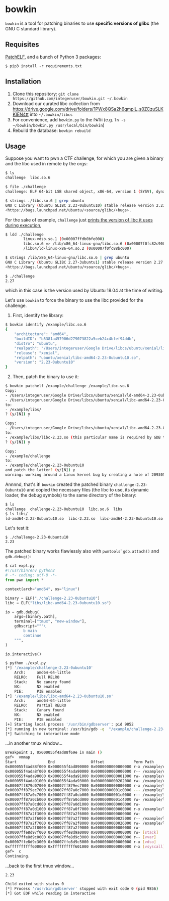 # bowkin
`bowkin` is a tool for patching binaries to use **specific versions of glibc** (the GNU C standard library).


## Requisites
[PatchELF](https://nixos.org/patchelf.html), and a bunch of Python 3 packages:
```
$ pip3 install -r requirements.txt
```

## Installation
1. Clone this repository: `git clone https://github.com/integeruser/bowkin.git ~/.bowkin`
2. Download our curated libc collection from https://drive.google.com/drive/folders/1PWx8QSa2h6qmplL_s0ZCzuSLKKIEN4tt into `~/.bowkin/libcs`
3. For convenience, add `bowkin.py` to the `PATH` (e.g. `ln -s ~/bowkin/bowkin.py /usr/local/bin/bowkin`)
4. Rebuild the database: `bowkin rebuild`


## Usage
Suppose you want to pwn a CTF challenge, for which you are given a binary and the libc used in remote by the orgs:
```bash
$ ls
challenge  libc.so.6
```
```bash
$ file ./challenge
challenge: ELF 64-bit LSB shared object, x86-64, version 1 (SYSV), dynamically linked, interpreter /lib64/ld-linux-x86-64.so.2, for GNU/Linux 3.2.0, BuildID[sha1]=35bf0d5549463ce1bf1c7040060ee9e70f6a5f98, not stripped
```
```bash
$ strings ./libc.so.6 | grep ubuntu
GNU C Library (Ubuntu GLIBC 2.23-0ubuntu10) stable release version 2.23, by Roland McGrath et al.
<https://bugs.launchpad.net/ubuntu/+source/glibc/+bugs>.
```
For the sake of example, `challenge` just [prints the version of libc it uses during execution](https://sourceware.org/glibc/wiki/FAQ#How_can_I_find_out_which_version_of_glibc_I_am_using_in_the_moment.3F),
```bash
$ ldd ./challenge
        linux-vdso.so.1 (0x00007ffdb0bfe000)
        libc.so.6 => /lib/x86_64-linux-gnu/libc.so.6 (0x00007f0fc82c9000)
        /lib64/ld-linux-x86-64.so.2 (0x00007f0fc88bc000)
```
```bash
$ strings /lib/x86_64-linux-gnu/libc.so.6 | grep ubuntu
GNU C Library (Ubuntu GLIBC 2.27-3ubuntu1) stable release version 2.27.
<https://bugs.launchpad.net/ubuntu/+source/glibc/+bugs>.
```
```bash
$ ./challenge
2.27
```
which in this case is the version used by Ubuntu 18.04 at the time of writing.

Let's use `bowkin` to force the binary to use the libc provided for the challenge.
1. First, identify the library:
```bash
$ bowkin identify /example/libc.so.6
{
    "architecture": "amd64",
    "buildID": "b5381a457906d279073822a5ceb24c4bfef94ddb",
    "distro": "ubuntu",
    "realpath": "/Users/integeruser/Google Drive/libcs/ubuntu/xenial/libc-amd64-2.23-0ubuntu10.so",
    "release": "xenial",
    "relpath": "ubuntu/xenial/libc-amd64-2.23-0ubuntu10.so",
    "version": "2.23-0ubuntu10"
}
```
2. Then, patch the binary to use it:
```bash
$ bowkin patchelf /example/challenge /example/libc.so.6
Copy:
- /Users/integeruser/Google Drive/libcs/ubuntu/xenial/ld-amd64-2.23-0ubuntu10.so
- /Users/integeruser/Google Drive/libcs/ubuntu/xenial/libc-amd64-2.23-0ubuntu10.so
to:
- /example/libs/
? (y/[N]) y

Copy:
- /Users/integeruser/Google Drive/libcs/ubuntu/xenial/libc-amd64-2.23-0ubuntu10.so.debug
to:
- /example/libs/libc-2.23.so (this particular name is required by GDB to add debug symbols automatically)
? (y/[N]) y

Copy:
- /example/challenge
to:
- /example/challenge-2.23-0ubuntu10
and patch the latter? (y/[N]) y
warning: working around a Linux kernel bug by creating a hole of 2093056 bytes in ‘/example/challenge-2.23-0ubuntu10’
```
Annnnd, that's it! `bowkin` created the patched binary `challenge-2.23-0ubuntu10` and copied the necessary files (the libc to use, its dynamic loader, the debug symbols) to the same directory of the binary:
```bash
$ ls
challenge  challenge-2.23-0ubuntu10  libc.so.6  libs
$ ls libs/
ld-amd64-2.23-0ubuntu10.so  libc-2.23.so  libc-amd64-2.23-0ubuntu10.so
```
Let's test it:
```
$ ./challenge-2.23-0ubuntu10
2.23
```
The patched binary works flawlessly also with `pwntools`' `gdb.attach()` and `gdb.debug()`:
```python
$ cat expl.py
#!/usr/bin/env python2
# -*- coding: utf-8 -*-
from pwn import *

context(arch="amd64", os="linux")

binary = ELF("./challenge-2.23-0ubuntu10")
libc = ELF("libs/libc-amd64-2.23-0ubuntu10.so")

io = gdb.debug(
    args=[binary.path],
    terminal=["tmux", "new-window"],
    gdbscript="""\
        b main
        continue
    """,
)

io.interactive()
```
```bash
$ python ./expl.py
[*] '/example/challenge-2.23-0ubuntu10'
    Arch:     amd64-64-little
    RELRO:    Full RELRO
    Stack:    No canary found
    NX:       NX enabled
    PIE:      PIE enabled
[*] '/example/libs/libc-amd64-2.23-0ubuntu10.so'
    Arch:     amd64-64-little
    RELRO:    Partial RELRO
    Stack:    Canary found
    NX:       NX enabled
    PIE:      PIE enabled
[+] Starting local process '/usr/bin/gdbserver': pid 9852
[*] running in new terminal: /usr/bin/gdb -q  "/example/challenge-2.23-0ubuntu10" -x "/tmp/pwnuZ8Iad.gdb"
[*] Switching to interactive mode
```
...in another tmux window...
```bash
Breakpoint 1, 0x000055f4ad88f69e in main ()
gef➤  vmmap
Start              End                Offset             Perm Path
0x000055f4ad88f000 0x000055f4ad890000 0x0000000000000000 r-x /example/challenge-2.23-0ubuntu10
0x000055f4ada8f000 0x000055f4ada90000 0x0000000000000000 r-- /example/challenge-2.23-0ubuntu10
0x000055f4ada90000 0x000055f4ada91000 0x0000000000001000 rw- /example/challenge-2.23-0ubuntu10
0x000055f4ada91000 0x000055f4ada93000 0x0000000000202000 rw- /example/challenge-2.23-0ubuntu10
0x00007ff879d07000 0x00007ff879ec7000 0x0000000000000000 r-x /example/libs/libc-amd64-2.23-0ubuntu10.so
0x00007ff879ec7000 0x00007ff87a0c7000 0x00000000001c0000 --- /example/libs/libc-amd64-2.23-0ubuntu10.so
0x00007ff87a0c7000 0x00007ff87a0cb000 0x00000000001c0000 r-- /example/libs/libc-amd64-2.23-0ubuntu10.so
0x00007ff87a0cb000 0x00007ff87a0cd000 0x00000000001c4000 rw- /example/libs/libc-amd64-2.23-0ubuntu10.so
0x00007ff87a0cd000 0x00007ff87a0d1000 0x0000000000000000 rw-
0x00007ff87a0d1000 0x00007ff87a0f7000 0x0000000000000000 r-x /example/libs/ld-amd64-2.23-0ubuntu10.so
0x00007ff87a2f3000 0x00007ff87a2f6000 0x0000000000000000 rw-
0x00007ff87a2f6000 0x00007ff87a2f7000 0x0000000000025000 r-- /example/libs/ld-amd64-2.23-0ubuntu10.so
0x00007ff87a2f7000 0x00007ff87a2f8000 0x0000000000026000 rw- /example/libs/ld-amd64-2.23-0ubuntu10.so
0x00007ff87a2f8000 0x00007ff87a2f9000 0x0000000000000000 rw-
0x00007ffe8d97f000 0x00007ffe8d9a0000 0x0000000000000000 rw- [stack]
0x00007ffe8d9c0000 0x00007ffe8d9c3000 0x0000000000000000 r-- [vvar]
0x00007ffe8d9c3000 0x00007ffe8d9c5000 0x0000000000000000 r-x [vdso]
0xffffffffff600000 0xffffffffff601000 0x0000000000000000 r-x [vsyscall]
gef➤  c
Continuing.
```
...back to the first tmux window...
```bash
2.23

Child exited with status 0
[*] Process '/usr/bin/gdbserver' stopped with exit code 0 (pid 9856)
[*] Got EOF while reading in interactive
```
